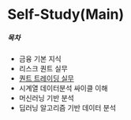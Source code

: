 # Self-Study(Main)

##### 목차
- 금융 기본 지식
- 리스크 퀀트 실무
- [퀀트 트레이딩 실무](./quant_trading/)
- 시계열 데이터분석 싸이클 이해
- 머신러닝 기반 분석
- 딥러닝 알고리즘 기반 데이터 분석